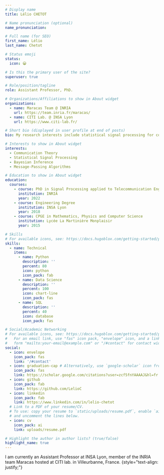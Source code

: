 ```yaml
---
# Display name
title: Lélio CHETOT

# Name pronunciation (optional)
name_pronunciation: 

# Full name (for SEO)
first_name: Lélio
last_name: Chetot

# Status emoji
status:
  icon: 😀

# Is this the primary user of the site?
superuser: true

# Role/position/tagline
role: Assistant Professor, PhD.

# Organizations/Affiliations to show in About widget
organizations:
  - name: Maracas Team @ INRIA
    url: https://team.inria.fr/maracas/
  - name: CITI Lab. @ INSA Lyon
    url: https://www.citi-lab.fr/

# Short bio (displayed in user profile at end of posts)
bio: My research interests include statistical signal processing for communications.

# Interests to show in About widget
interests:
  - Communication Theory
  - Statistical Signal Processing
  - Bayesian Inference
  - Message-Passing Algorithms

# Education to show in About widget
education:
  courses:
    - course: PhD in Signal Processing applied to Telecommunication Engineering
      institution: INRIA
      year: 2022
    - course: Engineering Degree
      institution: INSA Lyon
      year: 2018
    - course: CPGE in Mathematics, Physics and Computer Science
      institution: Lycée La Martinière Monplaisir
      year: 2015

# Skills
# For available icons, see: https://docs.hugoblox.com/getting-started/page-builder/#icons
skills:
  - name: Technical
    items:
      - name: Python
        description: ''
        percent: 80
        icon: python
        icon_pack: fab
      - name: Data Science
        description: ''
        percent: 100
        icon: chart-line
        icon_pack: fas
      - name: SQL
        description: ''
        percent: 40
        icon: database
        icon_pack: fas

# Social/Academic Networking
# For available icons, see: https://docs.hugoblox.com/getting-started/page-builder/#icons
#   For an email link, use "fas" icon pack, "envelope" icon, and a link in the
#   form "mailto:your-email@example.com" or "/#contact" for contact widget.
social:
  - icon: envelope
    icon_pack: fas
    link: '/#contact'
  - icon: graduation-cap # Alternatively, use `google-scholar` icon from `ai` icon pack
    icon_pack: fas
    link: https://scholar.google.com/citations?user=zcf5fnYAAAAJ&hl=fr
  - icon: github
    icon_pack: fab
    link: https://github.com/LelioC
  - icon: linkedin
    icon_pack: fab
    link: https://www.linkedin.com/in/lelio-chetot
  # Link to a PDF of your resume/CV.
  # To use: copy your resume to `static/uploads/resume.pdf`, enable `ai` icons in `params.yaml`,
  # and uncomment the lines below.
  - icon: cv
    icon_pack: ai
    link: uploads/resume.pdf

# Highlight the author in author lists? (true/false)
highlight_name: true
---
```


I am currently an Assistant Professor at INSA Lyon, member of the INRIA team Maracas hosted at CITI lab. in Villeurbanne, France.
{style="text-align: justify;"}
